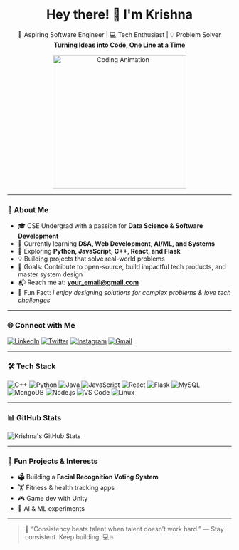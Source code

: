 <h1 align="center">Hey there! 👋 I'm Krishna</h1>

<p align="center">
🚀 Aspiring Software Engineer | 💻 Tech Enthusiast | 💡 Problem Solver <br>
<b>Turning Ideas into Code, One Line at a Time</b>
</p>

<p align="center">
  <img src="https://cdn.dribbble.com/users/1162077/screenshots/3848914/programmer.gif" alt="Coding Animation" width="300"/>
</p>

---

### 🚀 About Me

- 🎓 CSE Undergrad with a passion for **Data Science & Software Development**
- 🔭 Currently learning **DSA, Web Development, AI/ML, and Systems**
- 🌱 Exploring **Python, JavaScript, C++, React, and Flask**
- 💡 Building projects that solve real-world problems
- 🎯 Goals: Contribute to open-source, build impactful tech products, and master system design
- 📬 Reach me at: **your_email@gmail.com**
- 🎉 Fun Fact: *I enjoy designing solutions for complex problems & love tech challenges*

---

### 🌐 Connect with Me
[![LinkedIn](https://img.shields.io/badge/LinkedIn-blue?style=for-the-badge&logo=linkedin)](https://www.linkedin.com/in/yourlinkedin/)
[![Twitter](https://img.shields.io/badge/Twitter-blue?style=for-the-badge&logo=twitter)](https://twitter.com/yourtwitter)
[![Instagram](https://img.shields.io/badge/Instagram-pink?style=for-the-badge&logo=instagram)](https://instagram.com/yourinstagram)
[![Gmail](https://img.shields.io/badge/Gmail-red?style=for-the-badge&logo=gmail)](mailto:your_email@gmail.com)

---

### 🛠️ Tech Stack
![C++](https://img.shields.io/badge/C++-00599C?style=for-the-badge&logo=c%2B%2B)
![Python](https://img.shields.io/badge/Python-yellow?style=for-the-badge&logo=python)
![Java](https://img.shields.io/badge/Java-red?style=for-the-badge&logo=java)
![JavaScript](https://img.shields.io/badge/JavaScript-yellow?style=for-the-badge&logo=javascript)
![React](https://img.shields.io/badge/React-20232A?style=for-the-badge&logo=react)
![Flask](https://img.shields.io/badge/Flask-black?style=for-the-badge&logo=flask)
![MySQL](https://img.shields.io/badge/MySQL-blue?style=for-the-badge&logo=mysql)
![MongoDB](https://img.shields.io/badge/MongoDB-darkgreen?style=for-the-badge&logo=mongodb)
![Node.js](https://img.shields.io/badge/Node.js-green?style=for-the-badge&logo=node.js)
![VS Code](https://img.shields.io/badge/VSCode-blue?style=for-the-badge&logo=visual-studio-code)
![Linux](https://img.shields.io/badge/Linux-black?style=for-the-badge&logo=linux)

---

### 📊 GitHub Stats

![Krishna's GitHub Stats](https://github-readme-stats.vercel.app/api?username=Krishna070104&show_icons=true&theme=radical)

---

### 🧠 Fun Projects & Interests

- 🗳️ Building a **Facial Recognition Voting System**
- 🏋️ Fitness & health tracking apps
- 🎮 Game dev with Unity
- 🤖 AI & ML experiments

---

> 💬 “Consistency beats talent when talent doesn’t work hard.” — Stay consistent. Keep building. 💻🔥
